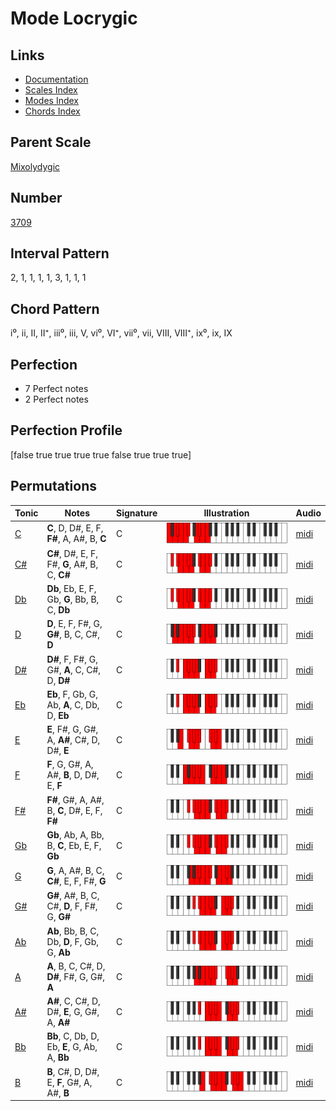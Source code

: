 # Mode Locrygic

## Links

- [Documentation](index.md)
- [Scales Index](Scales.md)
- [Modes Index](Modes.md)
- [Chords Index](Chords.md)

## Parent Scale

[Mixolydygic](ScaleMixolydygic.md)

## Number

[3709](https://ianring.com/musictheory/scales/3709)

## Interval Pattern

2, 1, 1, 1, 1, 3, 1, 1, 1

## Chord Pattern

i⁰, ii, II, II⁺, iii⁰, iii, V, vi⁰, VI⁺, vii⁰, vii, VIII, VIII⁺, ix⁰, ix, IX

## Perfection

- 7 Perfect notes
- 2 Perfect notes

## Perfection Profile

[false true true true true false true true true]

## Permutations

| Tonic | Notes | Signature | Illustration | Audio |
|-------|-------|-----------|--------------|-------|
| [C](ModeCNaturalLocrygic.md) | **C**, D, D#, E, F, **F#**, A, A#, B, **C** | C | ![CNaturalLocrygic](ModeCNaturalLocrygic.png) | [midi](https://github.com/edipermadi/music/blob/main/docs/ModeCNaturalLocrygic.mid?raw=true) |
| [C#](ModeCSharpLocrygic.md) | **C#**, D#, E, F, F#, **G**, A#, B, C, **C#** | C | ![CSharpLocrygic](ModeCSharpLocrygic.png) | [midi](https://github.com/edipermadi/music/blob/main/docs/ModeCSharpLocrygic.mid?raw=true) |
| [Db](ModeDFlatLocrygic.md) | **Db**, Eb, E, F, Gb, **G**, Bb, B, C, **Db** | C | ![DFlatLocrygic](ModeDFlatLocrygic.png) | [midi](https://github.com/edipermadi/music/blob/main/docs/ModeDFlatLocrygic.mid?raw=true) |
| [D](ModeDNaturalLocrygic.md) | **D**, E, F, F#, G, **G#**, B, C, C#, **D** | C | ![DNaturalLocrygic](ModeDNaturalLocrygic.png) | [midi](https://github.com/edipermadi/music/blob/main/docs/ModeDNaturalLocrygic.mid?raw=true) |
| [D#](ModeDSharpLocrygic.md) | **D#**, F, F#, G, G#, **A**, C, C#, D, **D#** | C | ![DSharpLocrygic](ModeDSharpLocrygic.png) | [midi](https://github.com/edipermadi/music/blob/main/docs/ModeDSharpLocrygic.mid?raw=true) |
| [Eb](ModeEFlatLocrygic.md) | **Eb**, F, Gb, G, Ab, **A**, C, Db, D, **Eb** | C | ![EFlatLocrygic](ModeEFlatLocrygic.png) | [midi](https://github.com/edipermadi/music/blob/main/docs/ModeEFlatLocrygic.mid?raw=true) |
| [E](ModeENaturalLocrygic.md) | **E**, F#, G, G#, A, **A#**, C#, D, D#, **E** | C | ![ENaturalLocrygic](ModeENaturalLocrygic.png) | [midi](https://github.com/edipermadi/music/blob/main/docs/ModeENaturalLocrygic.mid?raw=true) |
| [F](ModeFNaturalLocrygic.md) | **F**, G, G#, A, A#, **B**, D, D#, E, **F** | C | ![FNaturalLocrygic](ModeFNaturalLocrygic.png) | [midi](https://github.com/edipermadi/music/blob/main/docs/ModeFNaturalLocrygic.mid?raw=true) |
| [F#](ModeFSharpLocrygic.md) | **F#**, G#, A, A#, B, **C**, D#, E, F, **F#** | C | ![FSharpLocrygic](ModeFSharpLocrygic.png) | [midi](https://github.com/edipermadi/music/blob/main/docs/ModeFSharpLocrygic.mid?raw=true) |
| [Gb](ModeGFlatLocrygic.md) | **Gb**, Ab, A, Bb, B, **C**, Eb, E, F, **Gb** | C | ![GFlatLocrygic](ModeGFlatLocrygic.png) | [midi](https://github.com/edipermadi/music/blob/main/docs/ModeGFlatLocrygic.mid?raw=true) |
| [G](ModeGNaturalLocrygic.md) | **G**, A, A#, B, C, **C#**, E, F, F#, **G** | C | ![GNaturalLocrygic](ModeGNaturalLocrygic.png) | [midi](https://github.com/edipermadi/music/blob/main/docs/ModeGNaturalLocrygic.mid?raw=true) |
| [G#](ModeGSharpLocrygic.md) | **G#**, A#, B, C, C#, **D**, F, F#, G, **G#** | C | ![GSharpLocrygic](ModeGSharpLocrygic.png) | [midi](https://github.com/edipermadi/music/blob/main/docs/ModeGSharpLocrygic.mid?raw=true) |
| [Ab](ModeAFlatLocrygic.md) | **Ab**, Bb, B, C, Db, **D**, F, Gb, G, **Ab** | C | ![AFlatLocrygic](ModeAFlatLocrygic.png) | [midi](https://github.com/edipermadi/music/blob/main/docs/ModeAFlatLocrygic.mid?raw=true) |
| [A](ModeANaturalLocrygic.md) | **A**, B, C, C#, D, **D#**, F#, G, G#, **A** | C | ![ANaturalLocrygic](ModeANaturalLocrygic.png) | [midi](https://github.com/edipermadi/music/blob/main/docs/ModeANaturalLocrygic.mid?raw=true) |
| [A#](ModeASharpLocrygic.md) | **A#**, C, C#, D, D#, **E**, G, G#, A, **A#** | C | ![ASharpLocrygic](ModeASharpLocrygic.png) | [midi](https://github.com/edipermadi/music/blob/main/docs/ModeASharpLocrygic.mid?raw=true) |
| [Bb](ModeBFlatLocrygic.md) | **Bb**, C, Db, D, Eb, **E**, G, Ab, A, **Bb** | C | ![BFlatLocrygic](ModeBFlatLocrygic.png) | [midi](https://github.com/edipermadi/music/blob/main/docs/ModeBFlatLocrygic.mid?raw=true) |
| [B](ModeBNaturalLocrygic.md) | **B**, C#, D, D#, E, **F**, G#, A, A#, **B** | C | ![BNaturalLocrygic](ModeBNaturalLocrygic.png) | [midi](https://github.com/edipermadi/music/blob/main/docs/ModeBNaturalLocrygic.mid?raw=true) |
